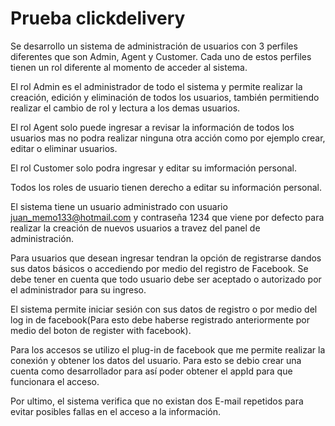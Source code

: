 # Prueba clickdelivery

Se desarrollo un sistema de administración de usuarios con 3 perfiles diferentes que son Admin, Agent y Customer. Cada uno de estos perfiles tienen un rol diferente al momento de acceder al sistema.

El rol Admin es el administrador de todo el sistema y permite realizar la creación, edición y eliminación de todos los usuarios, también permitiendo realizar el cambio de rol y lectura a los demas usuarios.

El rol Agent solo puede ingresar a revisar la información de todos los usuarios mas no podra realizar ninguna otra acción como por ejemplo crear, editar o eliminar usuarios.

El rol Customer solo podra ingresar y editar su imformación personal.

Todos los roles de usuario tienen derecho a editar su información personal.

El sistema tiene un usuario administrado con usuario juan_memo133@hotmail.com y contraseña 1234 que viene por defecto para realizar la creación de nuevos usuarios a travez del panel de administración.

Para usuarios que desean ingresar tendran la opción de registrarse dandos sus datos básicos o accediendo por medio del registro de Facebook. Se debe tener en cuenta que todo usuario debe ser aceptado o autorizado por el administrador para su ingreso.

El sistema permite iniciar sesión con sus datos de registro o por medio del log in de facebook(Para esto debe haberse registrado anteriormente por medio del boton de register with facebook).

Para los accesos se utilizo el plug-in de facebook que me permite realizar la conexión y obtener los datos del usuario. Para esto se debio crear una cuenta como desarrollador para así poder obtener el appId para que funcionara el acceso.

Por ultimo, el sistema verifica que no existan dos E-mail repetidos para evitar posibles fallas en el acceso a la información.


